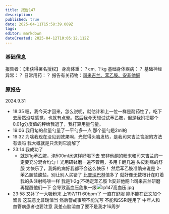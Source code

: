 ```yaml
---
title: 报告147
description: 
published: true
date: 2025-04-11T15:58:39.009Z
tags: 
editor: markdown
dateCreated: 2025-04-12T10:05:12.112Z
---
```


### 基础信息
报告者：【未获得署名授权】
身高体重：？cm, ？kg
基础身体疾病：？
基础神经异常：？
日常用药：？
报告有关药物：[司来吉兰、苯乙胺、安非他酮](/drug/司来吉兰-苯乙胺-安非他酮)

### 原报告
2024.9.31
- 18:35 嗯，我今天才回来，怎么说呢，就估计和上一位一样是耐药性了，吃下去居然没啥感觉，也就有点晕。然后我今天想试试苯乙胺，但是我妈把那个0.01g分度值的秤给我退了，我打算用量勺量。
- 19:06 我用1g的盐量勺量了一平勺多一点 那个量勺是2ml的
- 19:32 为啥我现在没见到效果啊，光觉得头脑发热，是我司来吉兰含服的方法有误吗 我大概就是只含到它崩解了
- 23:14 我成功了
  - 就是1g苯乙胺，泡500ml水这样好喝下去
安非他酮的粉末和司来吉兰的一定要充分混合均匀！光用研钵磨一遍不管用，多用卡翻几遍
头皮刺痛的舒服
太快乐了，我妈的病好我都不会这么快乐！
然后苯乙胺准确来说是 2-苯乙胺盐酸盐，别让别人买错了
比[普瑞巴林](/drug/PR80)值多了
就好像无数根针在盯着我的头注射吗啡一样
我是1-2g(不确定苯乙胺 1t安非他酮 1t司来吉兰研磨
再提醒他们一下
会导致高血压危象一级![rp147高血压.jpg](/imgs/rp147高血压.jpg)
- 23:58 又补了一大吸粉末 上197/111 60bpm了 一直在舒服 能不能在正文加个留言 这玩意比普瑞值当 然后警戒事项不能光写 不能和SSRI连用了 中年人和血管病患者也要注意 我差点脑溢血了要不是我才16周岁